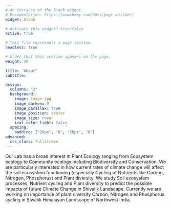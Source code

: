 ```yaml
---
# An instance of the Blank widget.
# Documentation: https://wowchemy.com/docs/page-builder/
widget: blank

# Activate this widget? true/false
active: true

# This file represents a page section.
headless: true

# Order that this section appears on the page.
weight: 20

title: "About"
subtitle:

design:
  columns: "2"
  background:
    image: image.jpg
    image_darken: 0
    image_parallax: true
    image_position: center
    image_size: cover
    text_color_light: false
  spacing:
    padding: ["20px", "0", "20px", "0"]
advanced:
  css_class: fullscreen
---
```

Our Lab has a broad interest in Plant Ecology ranging from Ecosystem ecology to Community ecology including Biodiversity and Conservation. We are particularly interested in how current rates of climate change will affect the soil ecosystem functioning (especially Cycling of Nutrients like Carbon, Nitrogen, Phosphorus) and Plant diversity. We study Soil ecosystem processes, Nutrient cycling and Plant diversity to predict the possible impacts of future Climate Change in Shivalik Landscape. Currently we are working on importance of plant diversity Carbon, Nitrogen and Phosphorus cycling in Siwalik Himalayan Landscape of Northwest India.
